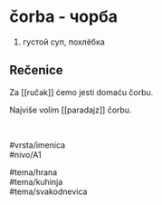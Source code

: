 # čorba - чорба

1. густой суп, похлёбка

## Rečenice

Za [[ručak]] ćemo jesti domaću čorbu.

Najviše volim [[paradajz]] čorbu.

<br>

#vrsta/imenica  
#nivo/A1  

#tema/hrana  
#tema/kuhinja  
#tema/svakodnevica
